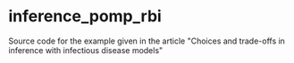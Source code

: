 # inference_pomp_rbi
Source code for the example given in the article "Choices and trade-offs in inference with infectious disease models"
